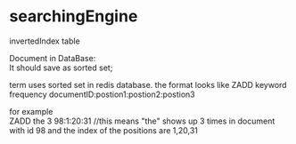 # searchingEngine

invertedIndex table 

Document in DataBase:<br>
It should save as sorted set;




term uses sorted set in redis database.
the format looks like
ZADD keyword frequency documentID:postion1:postion2:postion3</br>

for example<br>
ZADD the 3 98:1:20:31 //this means "the" shows up 3 times in document with id 98 and the index of the positions are 1,20,31